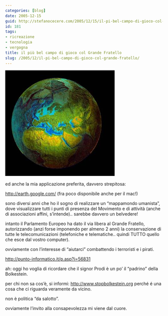 ```yaml
---
categories: [blog]
date: 2005-12-15
guid: http://stefanocecere.com/2005/12/15/il-pi-bel-campo-di-gioco-col-grande-fratello/
id: 181
tags:
- ricreazione
- tecnologia
- vergogna
title: il più bel campo di gioco col Grande Fratello
slug: /2005/12/il-pi-bel-campo-di-gioco-col-grande-fratello/
---
```

![](../../../assets/img/post/2005/earth_2.jpg)

ed anche la mia applicazione preferita, davvero strepitosa:

<http://earth.google.com/> (fra poco disponibile anche per il mac!)
  
sono diversi anni che ho il sogno di realizzare un “mappamondo umanista”, dove visualizzare tutti i punti di presenza del Movimento e di attività (anche di associazioni affini, s’intende).. sarebbe davvero un belvedere!

intanto il Parlamento Europeo ha dato il via libera al Grande Fratello, autorizzando (anzi forse imponendo per almeno 2 anni) la conservazione di tutte le telecomunicazioni (telefoniche e telematiche.. quindi TUTTO quello che esce dal vostro computer).
  
ovviamente con l’interesse di “aiutarci” combattendo i terroristi e i pirati.
  
<http://punto-informatico.it/p.asp?i=56831>

ah: oggi ho voglia di ricordare che il signor Prodi è un po’ il “padrino” della Bolkestein.
  
per chi non sa cos’è, si informi: <http://www.stopbolkestein.org> perché é una cosa che ci riguarda veramente da vicino.
  
non è politica “da salotto”.
  
ovviamente l’invito alla consapevolezza mi viene dal cuore.